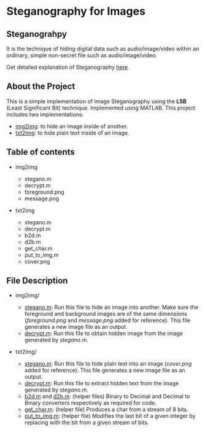 # Steganography for Images

## Steganograhpy
It is the technique of hiding digital data such as audio/image/video within an ordinary, simple non-secret file such as audio/image/video.

Get detailed explanation of Steganography [here](https://prithviie.github.io/html/projects/stegano.html).

## About the Project
This is a simple implementation of Image Steganography using the **LSB** (Least Significant Bit) technique. Implemented using MATLAB. This project includes two implementations:

- [img2img](https://github.com/prithviie/steganography/tree/master/img2img): to hide an image inside of another.
- [txt2img](https://github.com/prithviie/steganography/tree/master/txt2img): to hide plain text inside of an image.

## Table of contents
- img2img
  - stegano.m
  - decrypt.m
  - foreground.png
  - message.png

- txt2img
  - stegano.m
  - decrypt.m
  - b2d.m
  - d2b.m
  - get_char.m
  - put_to_img.m
  - cover.png

## File Description
- img2img/
  - [stegano.m](https://github.com/prithviie/steganography/blob/master/img2img/stegano.m): Run this file to hide an image into another. Make sure the foreground and background images are of the same dimensions (*foreground.png* and *message.png* added for reference). This file generates a new image file as an output.
  - [decrypt.m](https://github.com/prithviie/steganography/blob/master/img2img/decrypt.m): Run this file to obtain hidden image from the image generated by *stegano.m*.

- txt2img/
  - [stegano.m](https://github.com/prithviie/steganography/blob/master/txt2img/stegano.m): Run this file to hide plain text into an image (*cover.png* added for reference). This file generates a new image file as an output.
  - [decrypt.m](https://github.com/prithviie/steganography/blob/master/txt2img/decrypt.m): Run this file to extract hidden text from the image generated by *stegano.m*.
  - [b2d.m](https://github.com/prithviie/steganography/blob/master/txt2img/b2d.m) and [d2b.m](https://github.com/prithviie/steganography/blob/master/txt2img/d2b.m): (helper files) Binary to Decimal and Decimal to Binary converters respectively as required for code.
  - [get_char.m](https://github.com/prithviie/steganography/blob/master/txt2img/get_char.m): (helper file) Produces a char from a stream of 8 bits.
  - [put_to_img.m](https://github.com/prithviie/steganography/blob/master/txt2img/put_to_img.m): (helper file) Modifies the last bit of a given integer by replacing with the bit from a given stream of bits.
